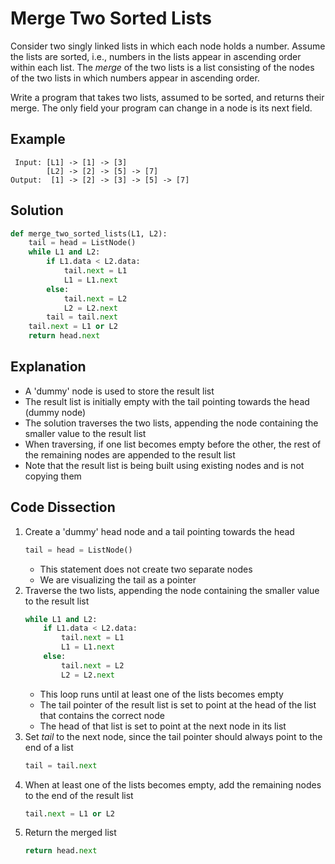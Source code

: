# Merge Two Sorted Lists
Consider two singly linked lists in which each node holds a number. Assume the lists are sorted, i.e., numbers in the lists appear in ascending order within each list. The _merge_ of the two lists is a list consisting of the nodes of the two lists in which numbers appear in ascending order.  
  
Write a program that takes two lists, assumed to be sorted, and returns their merge. The only field your program can change in a node is its next field.
  
## Example
```
 Input: [L1] -> [1] -> [3]
        [L2] -> [2] -> [5] -> [7]
Output:  [1] -> [2] -> [3] -> [5] -> [7]
```
  
## Solution
```python
def merge_two_sorted_lists(L1, L2):
    tail = head = ListNode()
    while L1 and L2:
        if L1.data < L2.data:
            tail.next = L1
            L1 = L1.next
        else:
            tail.next = L2
            L2 = L2.next
        tail = tail.next
    tail.next = L1 or L2
    return head.next
```
  
## Explanation
* A 'dummy' node is used to store the result list
* The result list is initially empty with the tail pointing towards the head (dummy node)
* The solution traverses the two lists, appending the node containing the smaller value to the result list
* When traversing, if one list becomes empty before the other, the rest of the remaining nodes are appended to the result list
* Note that the result list is being built using existing nodes and is not copying them
  
## Code Dissection
1. Create a 'dummy' head node and a tail pointing towards the head
    ```python
    tail = head = ListNode()
    ```
    * This statement does not create two separate nodes
    * We are visualizing the tail as a pointer
2. Traverse the two lists, appending the node containing the smaller value to the result list
    ```python
    while L1 and L2:
        if L1.data < L2.data:
            tail.next = L1
            L1 = L1.next
        else:
            tail.next = L2
            L2 = L2.next
    ```
    * This loop runs until at least one of the lists becomes empty
    * The tail pointer of the result list is set to point at the head of the list that contains the correct node
    * The head of that list is set to point at the next node in its list
3. Set _tail_ to the next node, since the tail pointer should always point to the end of a list
    ```python
    tail = tail.next
    ```
4. When at least one of the lists becomes empty, add the remaining nodes to the end of the result list
    ```python
    tail.next = L1 or L2
    ```
5. Return the merged list
    ```python
    return head.next
    ```